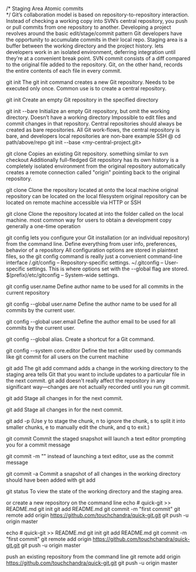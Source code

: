 /*
    Staging Area
    Atomic commits     
*/
Git’s collaboration model is based on repository-to-repository interaction. 
Instead of checking a working copy into SVN’s central repository, you push or pull commits from one repository to another.
Developing a project revolves around the basic edit/stage/commit pattern
Git developers have the opportunity to accumulate commits in their local repo.
Staging area is a buffer between the working directory and the project history.
lets developers work in an isolated environment, deferring integration until they’re at a convenient break point.
SVN commit consists of a diff compared to the original file added to the repository. Git, on the other hand, records the entire contents of each file in every commit.


git init
The git init command creates a new Git repository.
Needs to be executed only once.
Common use is to create a central repository.

git init <directory>
Create an empty Git repository in the specified directory

git init --bare <directory>
Initialize an empty Git repository, but omit the working directory. 
Doesn’t have a working directory
Impossible to edit files and commit changes in that repository.
Central repositories should always be created as bare repositories.
All Git work-flows, the central repository is bare, and developers local repositories are non-bare
example
SSH <user>@<host>
cd path/above/repo
git init --base <my-central-project.git>

git clone
Copies an existing Git repository.
something similar to svn checkout
Additionally
full-fledged Git repository
has its own history
is a completely isolated environment from the original repository
automatically creates a remote connection called "origin" pointing back to the original repository.

git clone <repo>
Clone the repository located at <repo> onto the local machine
original repository can be located on the local filesystem
original repository can be located on remote machine accessible via HTTP or SSH

git clone <repo> <directory>
Clone the repository located at <repo> into the folder called <directory> on the local machine.
most common way for users to obtain a development copy
generally a one-time operation

git config
lets you configure your Git installation (or an individual repository) from the command line.
Define everything from user info, preferences, behavior of a repository
All configuration options are stored in plaintext files, so the git config command is really just a convenient command-line interface
<repo>/.git/config – Repository-specific settings.
~/.gitconfig – User-specific settings. This is where options set with the --global flag are stored.
$(prefix)/etc/gitconfig – System-wide settings.

git config user.name <name>
Define author name to be used for all commits in the current repository

git config --global user.name <name>
Define the author name to be used for all commits by the current user.

git config --global user.email <email>
Define the author email to be used for all commits by the current user.

git config --global alias.<alias-name> <git-command>
Create a shortcut for a Git command.

git config --system core.editor <editor>
Define the text editor used by commands like git commit for all users on the current machine


git add
The git add command adds a change in the working directory to the staging area
tells Git that you want to include updates to a particular file in the next commit.
git add doesn't really affect the repository in any significant way—changes are not actually recorded until you run git commit.

git add <file>
Stage all changes in <file> for the next commit.

git add <directory>
Stage all changes in <directory> for the next commit.

git add -p
(Use y to stage the chunk, n to ignore the chunk, s to split it into smaller chunks, e to manually edit the chunk, and q to exit.)

git commit
Commit the staged snapshot
will launch a text editor prompting you for a commit message

git commit -m "<message>"
instead of launching a text editor, use <message> as the commit message

git commit -a
Commit a snapshot of all changes in the working directory
should have been added with git add

git status 
To view the state of the working directory and the staging area.







or create a new repository on the command line
echo # quick-git >> README.md
git init
git add README.md
git commit -m "first commit"
git remote add origin https://github.com/touchchandra/quick-git.git
git push -u origin master

echo # quick-git >> README.md
git init
git add README.md
git commit -m "first commit"
git remote add origin https://github.com/touchchandra/quick-git.git
git push -u origin master

push an existing repository from the command line
git remote add origin https://github.com/touchchandra/quick-git.git
git push -u origin master



